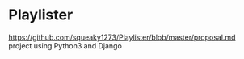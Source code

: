 # Playlister
https://github.com/squeaky1273/Playlister/blob/master/proposal.md
<br>
project using Python3 and Django
